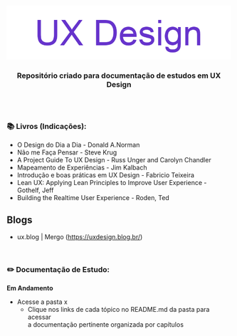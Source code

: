 ﻿<div align="center">
 
 ![UX Design Header Readme](imagens/ux-design.png)

  ### **Repositório criado para documentação de estudos em UX Design**
</div>
<br><br>


### 📚  Livros (Indicações): 
 
+ O Design do Dia a Dia - Donald A.Norman
+ Não me Faça Pensar - Steve Krug
+ A Project Guide To UX Design - Russ Unger and Carolyn Chandler 
+ Mapeamento de Experiências - Jim Kalbach
+ Introdução e boas práticas em UX Design - Fabricio Teixeira
+ Lean UX: Applying Lean Principles to Improve User Experience - Gothelf, Jeff
+ Building the Realtime User Experience - Roden, Ted

## Blogs

+ ux.blog | Mergo (https://uxdesign.blog.br/)

<br>

### ✏️ Documentação de Estudo:

**Em Andamento**

+ Acesse a pasta x
  + Clique nos links de cada tópico no README.md da pasta para acessar<br> a documentação pertinente organizada por capítulos

<br>

